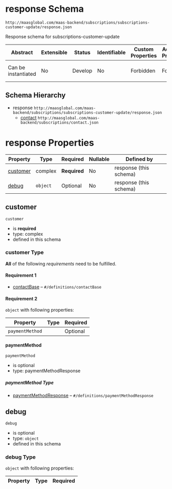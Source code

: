# response Schema

```
http://maasglobal.com/maas-backend/subscriptions/subscriptions-customer-update/response.json
```

Response schema for subscriptions-customer-update

| Abstract            | Extensible | Status  | Identifiable | Custom Properties | Additional Properties | Defined In                                                                              |
| ------------------- | ---------- | ------- | ------------ | ----------------- | --------------------- | --------------------------------------------------------------------------------------- |
| Can be instantiated | No         | Develop | No           | Forbidden         | Forbidden             | [maas-backend/subscriptions/subscriptions-customer-update/response.json](response.json) |

## Schema Hierarchy

- response `http://maasglobal.com/maas-backend/subscriptions/subscriptions-customer-update/response.json`
  - [contact](../contact.md) `http://maasglobal.com/maas-backend/subscriptions/contact.json`

# response Properties

| Property              | Type     | Required     | Nullable | Defined by             |
| --------------------- | -------- | ------------ | -------- | ---------------------- |
| [customer](#customer) | complex  | **Required** | No       | response (this schema) |
| [debug](#debug)       | `object` | Optional     | No       | response (this schema) |

## customer

`customer`

- is **required**
- type: complex
- defined in this schema

### customer Type

**All** of the following _requirements_ need to be fulfilled.

#### Requirement 1

- [contactBase](contact.md) – `#/definitions/contactBase`

#### Requirement 2

`object` with following properties:

| Property        | Type | Required |
| --------------- | ---- | -------- |
| `paymentMethod` |      | Optional |

#### paymentMethod

`paymentMethod`

- is optional
- type: paymentMethodResponse

##### paymentMethod Type

- [paymentMethodResponse](contact.md) – `#/definitions/paymentMethodResponse`

## debug

`debug`

- is optional
- type: `object`
- defined in this schema

### debug Type

`object` with following properties:

| Property | Type | Required |
| -------- | ---- | -------- |

